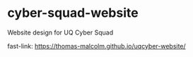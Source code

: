 # cyber-squad-website
Website design for UQ Cyber Squad

fast-link: https://thomas-malcolm.github.io/uqcyber-website/

